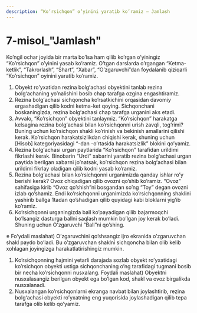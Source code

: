 ```yaml
---
description: “Ko’rsichqon” o’yinini yaratib ko’ramiz – Jamlash
---
```


# 7-misol\_"Jamlash"

Ko’ngil ochar joyida bir marta bo’lsa ham qilib ko’rgan o’yiningiz “Ko’rsichqon” o’yinini yasab ko’ramiz. O’tgan darslarda o’rgangan “Ketma-ketlik”, “Takrorlash”, “Shart”, “Xabar”, “O’zgaruvchi”dan foydalanib qiziqarli “Ko’rsichqon” oyinini yaratib ko’ramiz.

1. Obyekt ro’yxatidan rezina bolgʻachasi obyektini tanlab rezina bolgʻachaning yo’nalishini bosib chap tarafga ozgina engashtiramiz.
2. Rezina bolgʻachasi sichqoncha ko’rsatkichini orqasidan davomiy ergashadigan qilib kodni ketma-ket qoying. Sichqonchani boskaningizda, rezina bolgʻachasi chap tarafga urganini aks etadi.
3. Avvalo, “Ko’rsichqon” obyektini tanlaymiz. “Ko’rsichqon” harakatga kelsagina rezina bolgʻachasi bilan ko’rsichqonni urish zavqli, tog’rimi? Buning uchun ko’rsichqon shakli ko’rinish va bekinish amallarini qilishi kerak. Ko’rsichqon harakatsizlikdan chiqishi kerak, shuning uchun \[Hisob\] kategoriyasidagi “-dan -o’rtasida harakatsizlik” blokini qo’yamiz.
4. Rezina bolgʻachasi urgan paytlarida “Ko’rsichqon” tarafidan urildimi fikrlashi kerak. Binobarin “Urdi” xabarini yaratib rezina bolgʻachasi urgan paytida berilgan xabarni jo’natsak, ko’rsichqon rezina bolgʻachasi bilan urildimi fikrlay oladigan qilib kodni yasab ko’ramiz.
5. Rezina bolgʻachasi bilan ko’rsichqonni urganimizda qanday ishlar ro’y berishi kerak? Ovoz chiqadigan qilib ovozni qo’shib ko’ramiz. “Ovoz” sahifasiga kirib “Ovoz qo’shish”ni bosgandan so’ng “Toy” degan ovozni izlab qo’shamiz. Endi ko’rsichqonni urganimizda ko’rsichqonning shaklini yashirib ballga 1tadan qo’shadigan qilib quyidagi kabi bloklarni yig’ib ko’ramiz.
6. Ko’rsichqonni urganingizda ball ko’payadigan qilib bajarmoqchi bo’lsangiz dasturga ballni saqlash mumkin bo’lgan joy kerak bo’ladi. Shuning uchun O’zgaruvchi “Ball”ni qo’shing.

※ Fo’ydali maslahat\) O’zgaruvchini qo’shsangiz ijro ekranida o’zgaruvchan shakl paydo bo’ladi. Bu o’zgaruvchan shaklni sichqoncha bilan olib kelib xohlagan joyingizga harakatlatirishingiz mumkin.

1. Ko’rsichqonning hajmini yetarli darajada sozlab obyekt ro’yxatidagi ko’rsichqon obyekti ustiga sichqonchaning o’ng tarafidagi tugmani bosib bir necha ko’rsichqonni nusxalang. Foydali maslahat\) Obyektni nusxalasangiz berilgan obyekt ega bo’lgan kod, shakl va ovoz birgalikda nusxalanadi.
2. Nusxalangan ko’rsichqonlarni ekranga navbat bilan joylashtirib, rezina bolgʻachasi obyekti ro’yxatning eng yuqorisida joylashadigan qilib tepa tarafga olib kelib qo’yamiz.

